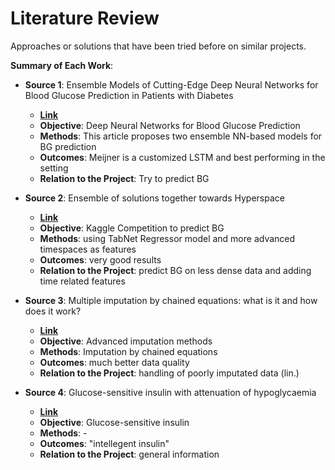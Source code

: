 # Literature Review

Approaches or solutions that have been tried before on similar projects.

**Summary of Each Work**:

- **Source 1**: 
Ensemble Models of Cutting-Edge Deep Neural Networks for Blood Glucose Prediction in Patients with Diabetes 

  - **[Link](https://www.mdpi.com/1424-8220/21/21/7090)**
  - **Objective**: Deep Neural Networks for Blood Glucose Prediction
  - **Methods**: This article proposes two ensemble NN-based models for BG prediction
  - **Outcomes**: Meijner is a customized LSTM and best performing in the setting
  - **Relation to the Project**: Try to predict BG  

- **Source 2**: Ensemble of solutions together towards Hyperspace

  - **[Link](https://www.kaggle.com/code/vyacheslavbolotin/ensemble-of-solutions-together-towards-hyperspace)**
  - **Objective**: Kaggle Competition to predict BG  
  - **Methods**: using TabNet Regressor model and more advanced timespaces as features 
  - **Outcomes**: very good results 
  - **Relation to the Project**: predict BG on less dense data and adding time related features 

- **Source 3**: Multiple imputation by chained equations: what is it and how does it work?

  - **[Link](https://pmc.ncbi.nlm.nih.gov/articles/PMC3074241/)**
  - **Objective**: Advanced imputation methods 
  - **Methods**: Imputation by chained equations
  - **Outcomes**: much better data quality 
  - **Relation to the Project**: handling of poorly imputated data (lin.) 

- **Source 4**: Glucose-sensitive insulin with attenuation of hypoglycaemia

  - **[Link](https://www.nature.com/articles/s41586-024-08042-3)**
  - **Objective**: Glucose-sensitive insulin
  - **Methods**: -
  - **Outcomes**: "intellegent insulin"
  - **Relation to the Project**: general information 
